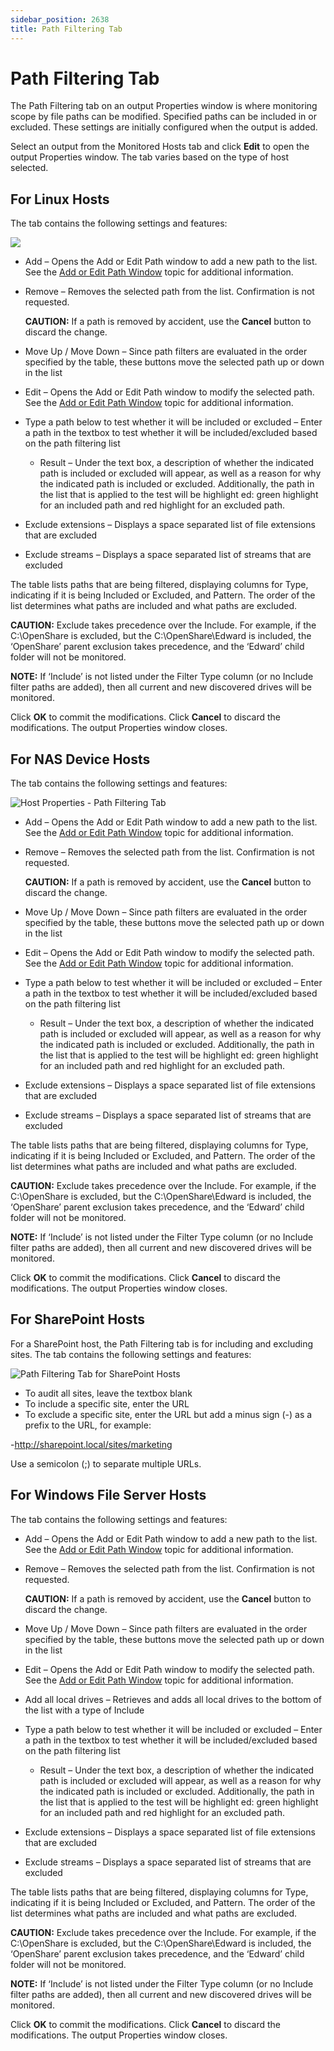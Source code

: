 ```yaml
---
sidebar_position: 2638
title: Path Filtering Tab
---
```


# Path Filtering Tab

The Path Filtering tab on an output Properties window is where monitoring scope by file paths can be modified. Specified paths can be included in or excluded. These settings are initially configured when the output is added.

Select an output from the Monitored Hosts tab and click **Edit** to open the output Properties window. The tab varies based on the type of host selected.

## For Linux Hosts

The tab contains the following settings and features:

![](../../../../../../static/images/ActivityMonitor_8.0/Content/Resources/Images/ActivityMonitor/HostProperties/PathFilteringTab/Linux/PathFilteringTab.png)

* Add – Opens the Add or Edit Path window to add a new path to the list. See the [Add or Edit Path Window](Window/AddEditPath "Add or Edit Path Window") topic for additional information.
* Remove – Removes the selected path from the list. Confirmation is not requested.

  **CAUTION:** If a path is removed by accident, use the **Cancel** button to discard the change.
* Move Up / Move Down – Since path filters are evaluated in the order specified by the table, these buttons move the selected path up or down in the list
* Edit – Opens the Add or Edit Path window to modify the selected path. See the [Add or Edit Path Window](Window/AddEditPath "Add or Edit Path Window") topic for additional information.
* Type a path below to test whether it will be included or excluded – Enter a path in the textbox to test whether it will be included/excluded based on the path filtering list

  * Result – Under the text box, a description of whether the indicated path is included or excluded will appear, as well as a reason for why the indicated path is included or excluded. Additionally, the path in the list that is applied to the test will be highlight ed: green highlight for an included path and red highlight for an excluded path.
* Exclude extensions – Displays a space separated list of file extensions that are excluded
* Exclude streams – Displays a space separated list of streams that are excluded

The table lists paths that are being filtered, displaying columns for Type, indicating if it is being Included or Excluded, and Pattern. The order of the list determines what paths are included and what paths are excluded.

**CAUTION:** Exclude takes precedence over the Include. For example, if the C:\OpenShare is excluded, but the C:\OpenShare\Edward is included, the ‘OpenShare’ parent exclusion takes precedence, and the ‘Edward’ child folder will not be monitored.

**NOTE:** If ‘Include’ is not listed under the Filter Type column (or no Include filter paths are added), then all current and new discovered drives will be monitored.

Click **OK** to commit the modifications. Click **Cancel** to discard the modifications. The output Properties window closes.

## For NAS Device Hosts

The tab contains the following settings and features:

![Host Properties - Path Filtering Tab](../../../../../../static/images/ActivityMonitor_8.0/Content/Resources/Images/ActivityMonitor/HostProperties/PathFilteringTab/PathFIlteringTab.png)

* Add – Opens the Add or Edit Path window to add a new path to the list. See the [Add or Edit Path Window](Window/AddEditPath "Add or Edit Path Window") topic for additional information.
* Remove – Removes the selected path from the list. Confirmation is not requested.

  **CAUTION:** If a path is removed by accident, use the **Cancel** button to discard the change.
* Move Up / Move Down – Since path filters are evaluated in the order specified by the table, these buttons move the selected path up or down in the list
* Edit – Opens the Add or Edit Path window to modify the selected path. See the [Add or Edit Path Window](Window/AddEditPath "Add or Edit Path Window") topic for additional information.
* Type a path below to test whether it will be included or excluded – Enter a path in the textbox to test whether it will be included/excluded based on the path filtering list

  * Result – Under the text box, a description of whether the indicated path is included or excluded will appear, as well as a reason for why the indicated path is included or excluded. Additionally, the path in the list that is applied to the test will be highlight ed: green highlight for an included path and red highlight for an excluded path.
* Exclude extensions – Displays a space separated list of file extensions that are excluded
* Exclude streams – Displays a space separated list of streams that are excluded

The table lists paths that are being filtered, displaying columns for Type, indicating if it is being Included or Excluded, and Pattern. The order of the list determines what paths are included and what paths are excluded.

**CAUTION:** Exclude takes precedence over the Include. For example, if the C:\OpenShare is excluded, but the C:\OpenShare\Edward is included, the ‘OpenShare’ parent exclusion takes precedence, and the ‘Edward’ child folder will not be monitored.

**NOTE:** If ‘Include’ is not listed under the Filter Type column (or no Include filter paths are added), then all current and new discovered drives will be monitored.

Click **OK** to commit the modifications. Click **Cancel** to discard the modifications. The output Properties window closes.

## For SharePoint Hosts

For a SharePoint host, the Path Filtering tab is for including and excluding sites. The tab contains the following settings and features:

![Path Filtering Tab for SharePoint Hosts](../../../../../../static/images/ActivityMonitor_8.0/Content/Resources/Images/ActivityMonitor/HostProperties/PathFilteringTab/PathfilteringSharePointHosts.png "Path Filtering Tab for SharePoint Hosts")

* To audit all sites, leave the textbox blank
* To include a specific site, enter the URL
* To exclude a specific site, enter the URL but add a minus sign (-) as a prefix to the URL, for example:

-http://sharepoint.local/sites/marketing

Use a semicolon (;) to separate multiple URLs.

## For Windows File Server Hosts

The tab contains the following settings and features:

* Add – Opens the Add or Edit Path window to add a new path to the list. See the [Add or Edit Path Window](Window/AddEditPath "Add or Edit Path Window") topic for additional information.
* Remove – Removes the selected path from the list. Confirmation is not requested.

  **CAUTION:** If a path is removed by accident, use the **Cancel** button to discard the change.
* Move Up / Move Down – Since path filters are evaluated in the order specified by the table, these buttons move the selected path up or down in the list
* Edit – Opens the Add or Edit Path window to modify the selected path. See the [Add or Edit Path Window](Window/AddEditPath "Add or Edit Path Window") topic for additional information.
* Add all local drives – Retrieves and adds all local drives to the bottom of the list with a type of Include
* Type a path below to test whether it will be included or excluded – Enter a path in the textbox to test whether it will be included/excluded based on the path filtering list

  * Result – Under the text box, a description of whether the indicated path is included or excluded will appear, as well as a reason for why the indicated path is included or excluded. Additionally, the path in the list that is applied to the test will be highlight ed: green highlight for an included path and red highlight for an excluded path.
* Exclude extensions – Displays a space separated list of file extensions that are excluded
* Exclude streams – Displays a space separated list of streams that are excluded

The table lists paths that are being filtered, displaying columns for Type, indicating if it is being Included or Excluded, and Pattern. The order of the list determines what paths are included and what paths are excluded.

**CAUTION:** Exclude takes precedence over the Include. For example, if the C:\OpenShare is excluded, but the C:\OpenShare\Edward is included, the ‘OpenShare’ parent exclusion takes precedence, and the ‘Edward’ child folder will not be monitored.

**NOTE:** If ‘Include’ is not listed under the Filter Type column (or no Include filter paths are added), then all current and new discovered drives will be monitored.

Click **OK** to commit the modifications. Click **Cancel** to discard the modifications. The output Properties window closes.